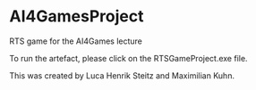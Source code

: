 # AI4GamesProject
RTS game for the AI4Games lecture

To run the artefact, please click on the RTSGameProject.exe file.

This was created by Luca Henrik Steitz and Maximilian Kuhn.
